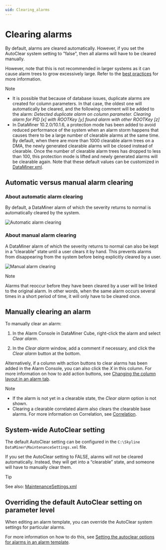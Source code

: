 ```yaml
---
uid: Clearing_alarms
---
```


# Clearing alarms

By default, alarms are cleared automatically. However, if you set the AutoClear system setting to "false", then all alarms will have to be cleared manually.

However, note that this is not recommended in larger systems as it can cause alarm trees to grow excessively large. Refer to the [best practices](xref:Best_practices_for_assigning_alarm_severity_levels#keep-alarm-trees-from-growing-too-large) for more information.

> [!NOTE]
>
> - It is possible that because of database issues, duplicate alarms are created for column parameters. In that case, the oldest one will automatically be cleared, and the following comment will be added to the alarm: *Detected duplicate alarm on column parameter. Clearing alarm for PID \[x\] with ROOTKey \[y\] found alarm with other ROOTKey \[z\]*
> - In DataMiner 10.2.0/10.1.6, a protection mode has been added to avoid reduced performance of the system when an alarm storm happens that causes there to be a large number of clearable alarms at the same time. By default, when there are more than 1000 clearable alarm trees on a DMA, the newly generated clearable alarms will be closed instead of clearable. Once the number of clearable alarm trees has dropped to less than 100, this protection mode is lifted and newly generated alarms will be clearable again. Note that these default values can be customized in [DataMiner.xml](xref:DataMiner_xml#dataminerxml).

## Automatic versus manual alarm clearing

### About automatic alarm clearing

By default, a DataMiner alarm of which the severity returns to normal is automatically cleared by the system.

![Automatic alarm clearing](~/user-guide/images/AlarmClearingAuto.jpg)

### About manual alarm clearing

A DataMiner alarm of which the severity returns to normal can also be kept in a “clearable” state until a user clears it by hand. This prevents alarms from disappearing from the system before being explicitly cleared by a user.

![Manual alarm clearing](~/user-guide/images/AlarmClearingManual.jpg)

> [!NOTE]
> Alarms that reoccur before they have been cleared by a user will be linked to the original alarm. In other words, when the same alarm occurs several times in a short period of time, it will only have to be cleared once.

## Manually clearing an alarm

To manually clear an alarm:

1. In the Alarm Console in DataMiner Cube, right-click the alarm and select *Clear alarm*.

1. In the *Clear alarm* window, add a comment if necessary, and click the *Clear alarm* button at the bottom.

Alternatively, if a column with action buttons to clear alarms has been added in the Alarm Console, you can also click the *X* in this column. For more information on how to add action buttons, see [Changing the column layout in an alarm tab](xref:ChangingTheAlarmConsoleLayout#changing-the-column-layout-in-an-alarm-tab).

> [!NOTE]
>
> - If the alarm is not yet in a clearable state, the *Clear alarm* option is not shown.
> - Clearing a clearable correlated alarm also clears the clearable base alarms. For more information on Correlation, see [Correlation](xref:About_DMS_Correlation).

## System-wide AutoClear setting

The default AutoClear setting can be configured in the `C:\Skyline DataMiner\MaintenanceSettings.xml` file.

If you set the AutoClear setting to FALSE, alarms will not be cleared automatically. Instead, they will get into a “clearable” state, and someone will have to manually clear them.

> [!TIP]
> See also: [MaintenanceSettings.xml](xref:MaintenanceSettings_xml)

## Overriding the default AutoClear setting on parameter level

When editing an alarm template, you can override the AutoClear system settings for particular alarms.

For more information on how to do this, see [Setting the autoclear options for alarms in an alarm template](xref:Setting_the_autoclear_option_in_alarm_template).
